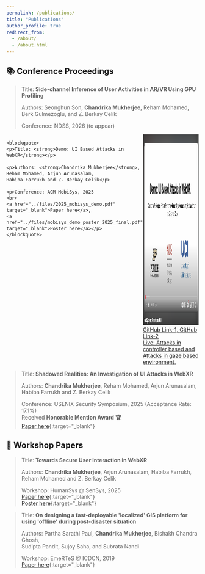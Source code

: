 ```yaml
---
permalink: /publications/
title: "Publications"
author_profile: true
redirect_from:
  - /about/
  - /about.html
---
```


## 📚 Conference Proceedings

> Title: **Side-channel Inference of User Activities in AR/VR
> Using GPU Profiling**
>
> Authors: Seonghun Son, **Chandrika Mukherjee**, Reham Mohamed,  
> Berk Gulmezoglu, and Z. Berkay Celik
>
> Conference: NDSS, 2026
> (to appear)

<div style="display: flex; justify-content: space-between; align-items: flex-start;">

  <div>
    
    <blockquote>
    <p>Title: <strong>Demo: UI Based Attacks in WebXR</strong></p>

    <p>Authors: <strong>Chandrika Mukherjee</strong>, Reham Mohamed, Arjun Arunasalam,
    Habiba Farrukh and Z. Berkay Celik</p>

    <p>Conference: ACM MobiSys, 2025
    <br>
    <a href="../files/2025_mobisys_demo.pdf" target="_blank">Paper here</a>,
    <a href="../files/mobisys_demo_poster_2025_final.pdf" target="_blank">Poster here</a></p>
    </blockquote>

  </div>

  <div>
    <a href="https://www.youtube.com/watch?v=FIiNV-5IXnk" target="_blank">
      <img src="../images/cover_pic.png" width="300" height="500" alt="Video thumbnail" />
    </a>
    <br>
    <a href="https://github.com/chandms/demo_app_webxr_main" target="_blank">
    GitHub Link-1, 
    </a>
    <a href="https://github.com/chandms/demo_app_webxr_other" target="_blank">
    GitHub Link-2
    </a>
    <br>
    <a href="https://chandms.github.io/demo_app_webxr_main/controller_based.html" target="_blank">
    Live: Attacks in controller based and 
    </a>
    <a href="https://chandms.github.io/demo_app_webxr_main/gaze_based.html" target="_blank">
    Attacks in gaze based environment. 
    </a>
  </div>

</div>

> Title: **Shadowed Realities: An Investigation of UI Attacks in WebXR**
>
> Authors: **Chandrika Mukherjee**, Reham Mohamed, Arjun Arunasalam,  
> Habiba Farrukh and Z. Berkay Celik
>
> Conference: USENIX Security Symposium, 2025 (Acceptance Rate: 17.1%)  
> Received **Honorable Mention Award 🏆**  
> [Paper here](https://www.usenix.org/conference/usenixsecurity25/presentation/mukherjee){:target="\_blank"}

## 📜 Workshop Papers

> Title: **Towards Secure User Interaction in WebXR**
>
> Authors: **Chandrika Mukherjee**, Arjun Arunasalam, Habiba Farrukh,  
> Reham Mohamed and Z. Berkay Celik
>
> Workshop: HumanSys @ SenSys, 2025  
> [Paper here](https://dl.acm.org/doi/10.1145/3722570.3726880){:target="\_blank"}  
> [Poster here](../files/humansys_poster_2025.pdf){:target="\_blank"}

> Title: **On designing a fast-deployable 'localized' GIS platform for using 'offline' during post-disaster situation**
>
> Authors: Partha Sarathi Paul, **Chandrika Mukherjee**, Bishakh Chandra Ghosh,  
> Sudipta Pandit, Sujoy Saha, and Subrata Nandi
>
> Workshop: EmeRTeS @ ICDCN, 2019  
> [Paper here](https://dl.acm.org/doi/pdf/10.1145/3288599.3295592){:target="\_blank"}
